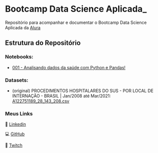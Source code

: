 # Bootcamp Data Science Aplicada_

Repositório para acompanhar e documentar o Bootcamp Data Science Aplicada da [Alura](https://www.alura.com.br/bootcamp/data-science-aplicada/matriculas-abertas)

## Estrutura do Repositório

### Notebooks:
 - [001 - Analisando dados da saúde com Python e Pandas!](https://github.com/aureliowozhiak/Bootcamp-Data-Science-Aplicada/blob/68521427c2ba7b1ecf62ec6020f604052159d5cc/notebooks/001%20-%20Analisando%20dados%20da%20sa%C3%BAde%20com%20Python%20e%20Pandas!.ipynb)

### Datasets:
 - (original) PROCEDIMENTOS HOSPITALARES DO SUS - POR LOCAL DE INTERNAÇÃO - BRASIL | Jan/2008 até Mar/2021: [A122751189_28_143_208.csv](https://github.com/aureliowozhiak/Bootcamp-Data-Science-Aplicada/blob/16c388b249e4e28689c154cba9a55ff6cfba9951/datasets/A122751189_28_143_208.csv)

### Meus Links


👔 [Linkedin](https://www.linkedin.com/in/aureliowozhiak/)

💻 [GitHub](https://github.com/aureliowozhiak)

👾 [Twitch](https://www.twitch.tv/aureliano1337)

